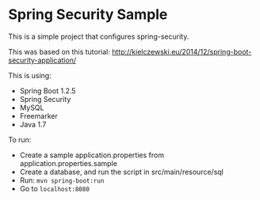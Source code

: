 # Spring Security Sample

This is a simple project that configures spring-security.

This was based on this tutorial: http://kielczewski.eu/2014/12/spring-boot-security-application/

This is using:
- Spring Boot 1.2.5
- Spring Security
- MySQL
- Freemarker
- Java 1.7

To run:
- Create a sample application.properties from application.properties.sample
- Create a database, and run the script in src/main/resource/sql
- Run: ```mvn spring-boot:run```
- Go to ```localhost:8080```
